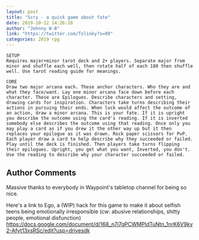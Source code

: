 ```yaml
---
layout: post
title: "Scry - a quick game about fate"
date: 2019-10-12 14:26:18
author: "Johnny W-B"
link: "https://twitter.com/Tolinky?s=09"
categories: 2019 rpg
---
```


 
```
SETUP
Requires major+minor tarot deck and 2+ players. Separate major from minor and shuffle each well, then rotate half of each 180 then shuffle well. Use tarot reading guide for meanings.

CORE
Draw two major arcana each. These anchor characters. Who they are and what they face/want. Lay one minor arcana face down before each character. These are Epilogues. Describe characters and setting, drawing cards for inspiration. Characters take turns describing their actions in pursuing their ends. When luck would affect the outcome of an action, draw a minor arcana. This is your fate. If it is upright you describe the outcome using the card's reading. If it is inverted somebody else describes the outcome using that reading. Once only you may play a card as if you drew it the other way up but it then replaces your epilogue as it was drawn. Rock paper scissors for PvP. Each player draw a card to help describe why they succeeded or failed. Play until the deck is finished. Then players take turns flipping their epilogues. Upright, you get what you want, Inverted, you don't. Use the reading to describe why your character succeeded or failed.
```
## Author Comments
Massive thanks to everybody in Waypoint's tabletop channel for being so nice. 

Here's a link to Ego, a (WIP) hack for this game to make it about selfish teens being emotionally irresponsible (cw: abusive relationships, shitty people, emotional disfunction) https://docs.google.com/document/d/168_n7i7gPCWMPIdTuNtn_1nrK6V9ky2-Afyt13xsRSc/edit?usp=drivesdk
